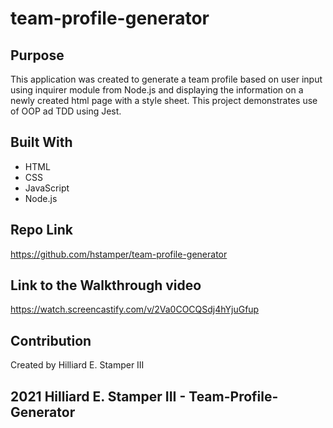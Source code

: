 # team-profile-generator

## Purpose 
This application was created to generate a team profile based on user input using inquirer module from Node.js and displaying the information on a newly created html page with a style sheet. This project demonstrates use of OOP ad TDD using Jest. 

## Built With
* HTML
* CSS
* JavaScript
* Node.js

## Repo Link 
https://github.com/hstamper/team-profile-generator

## Link to the Walkthrough video
https://watch.screencastify.com/v/2Va0COCQSdj4hYjuGfup

## Contribution 
Created by Hilliard E. Stamper III 

## 2021 Hilliard E. Stamper III - Team-Profile-Generator

